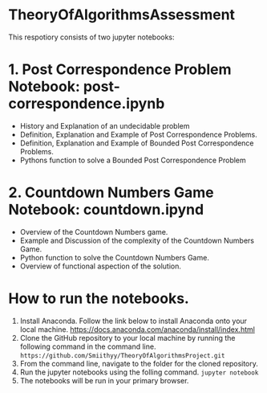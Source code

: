 # TheoryOfAlgorithmsAssessment
This respotiory consists of two jupyter notebooks:
 
 # 1. Post Correspondence Problem Notebook:  post-correspondence.ipynb
- History and Explanation of an undecidable problem
- Definition, Explanation and Example of Post Correspondence Problems.
- Definition, Explanation and Example of Bounded Post Correspondence Problems.
- Pythons function to solve a Bounded Post Correspondence Problem

# 2. Countdown Numbers Game Notebook: countdown.ipynd
- Overview of the Countdown Numbers game.
- Example and Discussion of the complexity of the Countdown Numbers Game.
- Python function to solve the Countdown Numbers Game.
- Overview of functional aspection of the solution.

# How to run the notebooks.
1. Install Anaconda.
Follow the link below to install Anaconda onto your local machine.
https://docs.anaconda.com/anaconda/install/index.html
2. Clone the GitHub repository to your local machine by running the following command in the command line. 
`https://github.com/Smiithyy/TheoryOfAlgorithmsProject.git`
3. From the command line, navigate to the folder for the cloned repository.
4. Run the jupyter notebooks using the folling command.
`jupyter notebook`
5. The notebooks will be run in your primary browser.